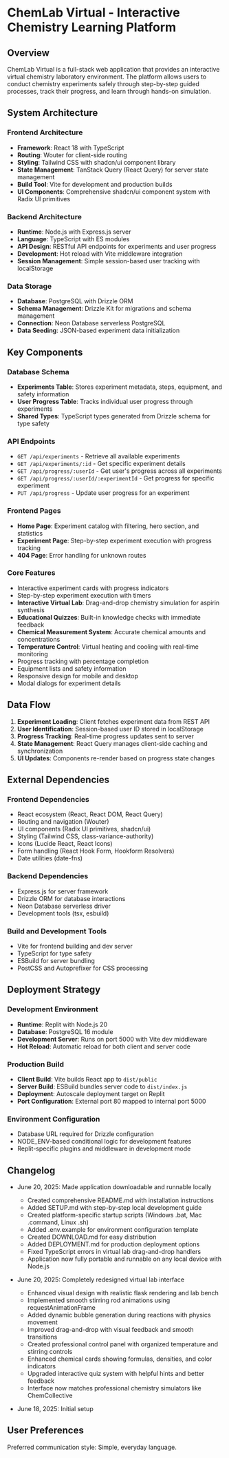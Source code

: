 # ChemLab Virtual - Interactive Chemistry Learning Platform

## Overview

ChemLab Virtual is a full-stack web application that provides an interactive virtual chemistry laboratory environment. The platform allows users to conduct chemistry experiments safely through step-by-step guided processes, track their progress, and learn through hands-on simulation.

## System Architecture

### Frontend Architecture
- **Framework**: React 18 with TypeScript
- **Routing**: Wouter for client-side routing
- **Styling**: Tailwind CSS with shadcn/ui component library
- **State Management**: TanStack Query (React Query) for server state management
- **Build Tool**: Vite for development and production builds
- **UI Components**: Comprehensive shadcn/ui component system with Radix UI primitives

### Backend Architecture
- **Runtime**: Node.js with Express.js server
- **Language**: TypeScript with ES modules
- **API Design**: RESTful API endpoints for experiments and user progress
- **Development**: Hot reload with Vite middleware integration
- **Session Management**: Simple session-based user tracking with localStorage

### Data Storage
- **Database**: PostgreSQL with Drizzle ORM
- **Schema Management**: Drizzle Kit for migrations and schema management
- **Connection**: Neon Database serverless PostgreSQL
- **Data Seeding**: JSON-based experiment data initialization

## Key Components

### Database Schema
- **Experiments Table**: Stores experiment metadata, steps, equipment, and safety information
- **User Progress Table**: Tracks individual user progress through experiments
- **Shared Types**: TypeScript types generated from Drizzle schema for type safety

### API Endpoints
- `GET /api/experiments` - Retrieve all available experiments
- `GET /api/experiments/:id` - Get specific experiment details
- `GET /api/progress/:userId` - Get user's progress across all experiments
- `GET /api/progress/:userId/:experimentId` - Get progress for specific experiment
- `PUT /api/progress` - Update user progress for an experiment

### Frontend Pages
- **Home Page**: Experiment catalog with filtering, hero section, and statistics
- **Experiment Page**: Step-by-step experiment execution with progress tracking
- **404 Page**: Error handling for unknown routes

### Core Features
- Interactive experiment cards with progress indicators
- Step-by-step experiment execution with timers
- **Interactive Virtual Lab**: Drag-and-drop chemistry simulation for aspirin synthesis
- **Educational Quizzes**: Built-in knowledge checks with immediate feedback
- **Chemical Measurement System**: Accurate chemical amounts and concentrations
- **Temperature Control**: Virtual heating and cooling with real-time monitoring
- Progress tracking with percentage completion
- Equipment lists and safety information
- Responsive design for mobile and desktop
- Modal dialogs for experiment details

## Data Flow

1. **Experiment Loading**: Client fetches experiment data from REST API
2. **User Identification**: Session-based user ID stored in localStorage
3. **Progress Tracking**: Real-time progress updates sent to server
4. **State Management**: React Query manages client-side caching and synchronization
5. **UI Updates**: Components re-render based on progress state changes

## External Dependencies

### Frontend Dependencies
- React ecosystem (React, React DOM, React Query)
- Routing and navigation (Wouter)
- UI components (Radix UI primitives, shadcn/ui)
- Styling (Tailwind CSS, class-variance-authority)
- Icons (Lucide React, React Icons)
- Form handling (React Hook Form, Hookform Resolvers)
- Date utilities (date-fns)

### Backend Dependencies
- Express.js for server framework
- Drizzle ORM for database interactions
- Neon Database serverless driver
- Development tools (tsx, esbuild)

### Build and Development Tools
- Vite for frontend building and dev server
- TypeScript for type safety
- ESBuild for server bundling
- PostCSS and Autoprefixer for CSS processing

## Deployment Strategy

### Development Environment
- **Runtime**: Replit with Node.js 20
- **Database**: PostgreSQL 16 module
- **Development Server**: Runs on port 5000 with Vite dev middleware
- **Hot Reload**: Automatic reload for both client and server code

### Production Build
- **Client Build**: Vite builds React app to `dist/public`
- **Server Build**: ESBuild bundles server code to `dist/index.js`
- **Deployment**: Autoscale deployment target on Replit
- **Port Configuration**: External port 80 mapped to internal port 5000

### Environment Configuration
- Database URL required for Drizzle configuration
- NODE_ENV-based conditional logic for development features
- Replit-specific plugins and middleware in development mode

## Changelog

- June 20, 2025: Made application downloadable and runnable locally
  - Created comprehensive README.md with installation instructions
  - Added SETUP.md with step-by-step local development guide
  - Created platform-specific startup scripts (Windows .bat, Mac .command, Linux .sh)
  - Added .env.example for environment configuration template
  - Created DOWNLOAD.md for easy distribution
  - Added DEPLOYMENT.md for production deployment options
  - Fixed TypeScript errors in virtual lab drag-and-drop handlers
  - Application now fully portable and runnable on any local device with Node.js

- June 20, 2025: Completely redesigned virtual lab interface
  - Enhanced visual design with realistic flask rendering and lab bench
  - Implemented smooth stirring rod animations using requestAnimationFrame
  - Added dynamic bubble generation during reactions with physics movement
  - Improved drag-and-drop with visual feedback and smooth transitions
  - Created professional control panel with organized temperature and stirring controls
  - Enhanced chemical cards showing formulas, densities, and color indicators
  - Upgraded interactive quiz system with helpful hints and better feedback
  - Interface now matches professional chemistry simulators like ChemCollective

- June 18, 2025: Initial setup

## User Preferences

Preferred communication style: Simple, everyday language.